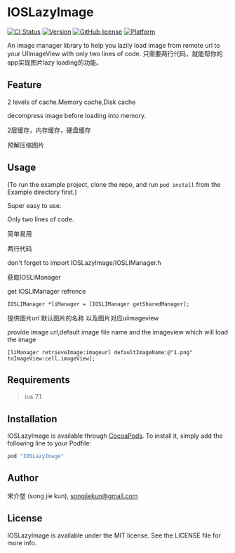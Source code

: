 # IOSLazyImage

[![CI Status](http://img.shields.io/travis/songjiekun/IOSLazyImage.svg?style=flat)](https://travis-ci.org/songjiekun/IOSLazyImage)
[![Version](https://img.shields.io/cocoapods/v/IOSLazyImage.svg?style=flat)](http://cocoapods.org/pods/IOSLazyImage)
[![GitHub license](https://img.shields.io/github/license/mashape/apistatus.svg)](https://github.com/songjiekun/IOSLazyImage)
[![Platform](https://img.shields.io/cocoapods/p/IOSLazyImage.svg?style=flat)](http://cocoapods.org/pods/IOSLazyImage)

An image manager library to help you lazily load image from remote url to your UIImageView with only two lines of code.
只需要两行代码，就能帮你的app实现图片lazy loading的功能。

## Feature

2 levels of cache.Memory cache,Disk cache

decompress image before loading into memory.

2层缓存，内存缓存，硬盘缓存

预解压缩图片

## Usage

(To run the example project, clone the repo, and run `pod install` from the Example directory first.)

Super easy to use. 

Only two lines of code.

简单易用

两行代码


don't forget to import IOSLazyImage/IOSLIManager.h

获取IOSLIManager

get IOSLIManager refrence

```objc
IOSLIManager *liManager = [IOSLIManager getSharedManager];
```

提供图片url 默认图片的名称 以及图片对应uiimageview

provide image url,default image file name and the imageview which will load the image
```objc
[liManager retrieveImage:imageurl defaultImageName:@"1.png" toImageView:cell.imageView];
```


## Requirements
>ios 7.1

## Installation

IOSLazyImage is available through [CocoaPods](http://cocoapods.org). To install
it, simply add the following line to your Podfile:

```ruby
pod "IOSLazyImage"
```

## Author

宋介堃 (song jie kun), songjiekun@gmail.com

## License

IOSLazyImage is available under the MIT license. See the LICENSE file for more info.

